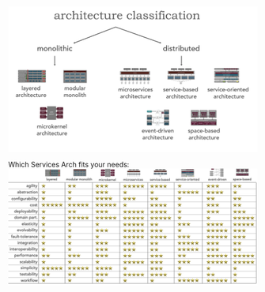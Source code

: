 

![Services Architecture Classification](static/ServicesArch.png)

Which Services Arch fits your needs:
![Services Architecture Pros and Cons](static/ServicesArchProsCons.png)